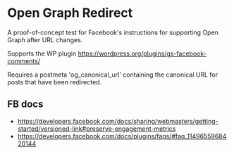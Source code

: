 # Open Graph Redirect

A proof-of-concept test for Facebook's instructions for supporting Open Graph after URL changes. 

Supports the WP plugin https://wordpress.org/plugins/gs-facebook-comments/

Requires a postmeta 'og_canonical_url' containing the canonical URL for posts that have been redirected.

## FB docs
- https://developers.facebook.com/docs/sharing/webmasters/getting-started/versioned-link#preserve-engagement-metrics
- https://developers.facebook.com/docs/plugins/faqs/#faq_1149655968420144
